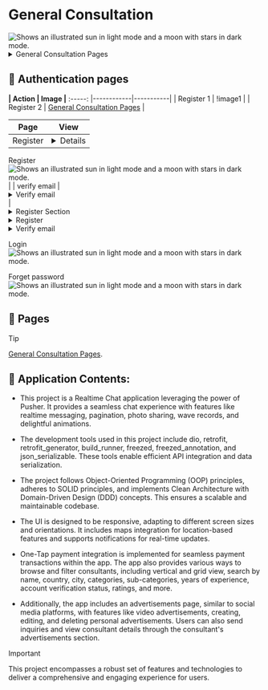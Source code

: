 # General Consultation

<picture>
  <img alt="Shows an illustrated sun in light mode and a moon with stars in dark mode." src="/assets/logo.svg">
</picture>

<details>
<summary>General Consultation Pages</summary>

View the pages on Google Drive.

</details>

## 📢  Authentication pages

**| **Action** | **Image** |**
:-----:
|------------|-----------|
| Register 1 | !image1 |
| Register 2 | [General Consultation Pages](/assets/register.jpg) |

| Page | View |
|---------------------------------------------------------------|---------------------------------------------------------------------------------------------|
| Register | <details>
<summary>Register</summary>
  
<picture>
  <img alt="Shows an illustrated sun in light mode and a moon with stars in dark mode." src="/assets/register.jpg">
</picture>

</details> |
| verify email | <details>
<summary>Verify email</summary>
  
<picture>
  <img alt="Shows an illustrated sun in light mode and a moon with stars in dark mode." src="/assets/verify email.jpg">
</picture>

</details>
 |

<details>
<summary>Register Section</summary>

| Rank | Languages |
|-----:|-----------|
|     Register| <picture>
  <img alt="Shows an illustrated sun in light mode and a moon with stars in dark mode." src="/assets/register.jpg">
</picture>|
|     verify email| <picture>
  <img alt="Shows an illustrated sun in light mode and a moon with stars in dark mode." src="/assets/verify email.jpg">
</picture>   |


</details>

<details>
<summary>Register</summary>
  
<picture>
  <img alt="Shows an illustrated sun in light mode and a moon with stars in dark mode." src="/assets/register.jpg">
</picture>

</details>

<details>
<summary>Verify email</summary>
  
<picture>
  <img alt="Shows an illustrated sun in light mode and a moon with stars in dark mode." src="/assets/verify email.jpg">
</picture>

</details>

Login
<picture>
  <img alt="Shows an illustrated sun in light mode and a moon with stars in dark mode." src="/assets/login.jpg">
</picture>

Forget password
<picture>
  <img alt="Shows an illustrated sun in light mode and a moon with stars in dark mode." src="/assets/forget password.jpg">
</picture>

## 📢  Pages
> [!TIP]
> [General Consultation Pages](https://drive.google.com/drive/folders/1vX0DtK4S46bJ7N1dE1cj0Mjq2AZKjZew?usp=sharing).

## 📢 Application Contents:
 


* This project is a Realtime Chat application leveraging the power of Pusher. It provides a seamless chat experience with features like realtime messaging, pagination, photo sharing, wave records, and delightful animations.

* The development tools used in this project include dio, retrofit, retrofit_generator, build_runner, freezed, freezed_annotation, and json_serializable. These tools enable efficient API integration and data serialization.

* The project follows Object-Oriented Programming (OOP) principles, adheres to SOLID principles, and implements Clean Architecture with Domain-Driven Design (DDD) concepts. This ensures a scalable and maintainable codebase.

* The UI is designed to be responsive, adapting to different screen sizes and orientations. It includes maps integration for location-based features and supports notifications for real-time updates.

* One-Tap payment integration is implemented for seamless payment transactions within the app. The app also provides various ways to browse and filter consultants, including vertical and grid view, search by name, country, city, categories, sub-categories, years of experience, account verification status, ratings, and more.

* Additionally, the app includes an advertisements page, similar to social media platforms, with features like video advertisements, creating, editing, and deleting personal advertisements. Users can also send inquiries and view consultant details through the consultant's advertisements section.

> [!IMPORTANT]
>This project encompasses a robust set of features and technologies to deliver a comprehensive and engaging experience for users.

